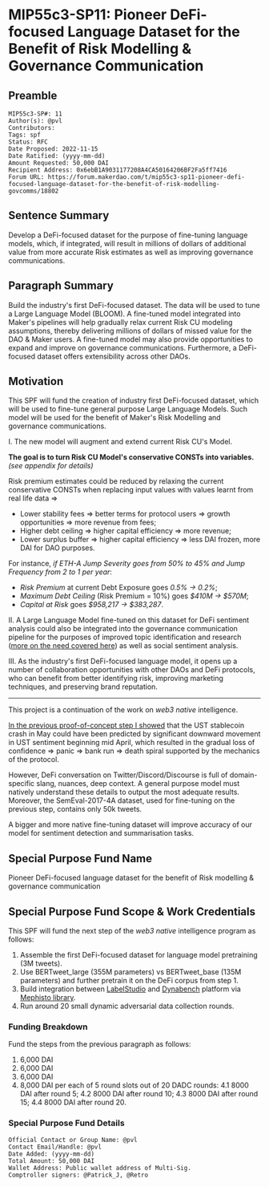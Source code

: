 # MIP55c3-SP11: Pioneer DeFi-focused Language Dataset for the Benefit of Risk Modelling & Governance Communication

## Preamble

```
MIP55c3-SP#: 11
Author(s): @pvl
Contributors:
Tags: spf
Status: RFC
Date Proposed: 2022-11-15
Date Ratified: (yyyy-mm-dd)
Amount Requested: 50,000 DAI
Recipient Address: 0x6ebB1A9031177208A4CA50164206BF2Fa5ff7416
Forum URL: https://forum.makerdao.com/t/mip55c3-sp11-pioneer-defi-focused-language-dataset-for-the-benefit-of-risk-modelling-govcomms/18802
```

## Sentence Summary

Develop a DeFi-focused dataset for the purpose of fine-tuning language models, which, if integrated, will result in millions of dollars of additional value from more accurate Risk estimates as well as improving governance communications.

## Paragraph Summary

Build the industry's first DeFi-focused dataset. The data will be used to tune a Large Language Model (BLOOM). A fine-tuned model integrated into Maker's pipelines will help gradually relax current Risk CU modeling assumptions, thereby delivering millions of dollars of missed value for the DAO & Maker users. A fine-tuned model may also provide opportunities to expand and improve on governance communications. Furthermore, a DeFi-focused dataset offers extensibility across other DAOs. 

## Motivation

This SPF will fund the creation of industry first DeFi-focused dataset, which will be used to fine-tune general purpose Large Language Models. Such model will be used for the benefit of Maker's Risk Modelling and governance communications.

I. The new model will augment and extend current Risk CU's Model. 

**The goal is to turn Risk CU Model's conservative CONSTs into variables.** *(see appendix for details)*

Risk premium estimates could be reduced by relaxing the current conservative CONSTs when replacing input values with values learnt from real life data =>

* Lower stability fees => better terms for protocol users => growth opportunities => more revenue from fees;
* Higher debt ceiling => higher capital efficiency => more revenue;
* Lower surplus buffer => higher capital efficiency => less DAI frozen, more DAI for DAO purposes.

For instance, *if ETH-A Jump Severity goes from 50% to 45% and Jump Frequency from 2 to 1 per year*:

* *Risk Premium* at current Debt Exposure goes *0.5% -> 0.2%*;
* *Maximum Debt Ceiling* (Risk Premium = 10%) goes *$410M -> $570M*;
* *Capital at Risk* goes *$958,217 -> $383,287*.

II. A Large Language Model fine-tuned on this dataset for DeFi sentiment analysis could also be integrated into the governance communication pipeline for the purposes of improved topic identification and research ([more on the need covered here](https://forum.makerdao.com/t/wanted-researcher/18561)) as well as social sentiment analysis.

III. As the industry's first DeFi-focused language model, it opens up a number of collaboration opportunities with other DAOs and DeFi protocols, who can benefit from better identifying risk, improving marketing techniques, and preserving brand reputation.

---

This project is a continuation of the work on *web3 native* intelligence. 

[In the previous proof-of-concept step I showed](https://forum.makerdao.com/t/towards-web3-native-intelligence-tools-for-protocol-comprehension-and-stewardship/15642) that the UST stablecoin crash in May could have been predicted by significant downward movement in UST sentiment beginning mid April, which resulted in the gradual loss of confidence => panic => bank run => death spiral supported by the mechanics of the protocol.

However, DeFi conversation on Twitter/Discord/Discourse is full of domain-specific slang, nuances, deep context. A general purpose model must natively understand these details to output the most adequate results. Moreover, the SemEval-2017-4A dataset, used for fine-tuning on the previous step, contains only 50k tweets. 

A bigger and more native fine-tuning dataset will improve accuracy of our model for sentiment detection and summarisation tasks.

## Special Purpose Fund Name

Pioneer DeFi-focused language dataset for the benefit of Risk modelling & governance communication

## Special Purpose Fund Scope & Work Credentials

This SPF will fund the next step of the *web3 native* intelligence program as follows:
1. Assemble the first DeFi-focused dataset for language model pretraining (3M tweets).
2. Use BERTweet_large (355M parameters) vs BERTweet_base (135M parameters) and further pretrain it on the DeFi corpus from step 1.
3. Build integration between [LabelStudio](https://labelstud.io) and [Dynabench](https://dynabench.org/) platform via [Mephisto library](https://mephisto.ai).
4. Run around 20 small dynamic adversarial data collection rounds.

### Funding Breakdown

Fund the steps from the previous paragraph as follows:
1. 6,000 DAI
2. 6,000 DAI
3. 6,000 DAI
4. 8,000 DAI per each of 5 round slots out of 20 DADC rounds:
 4.1 8000 DAI after round 5;
 4.2 8000 DAI after round 10;
 4.3 8000 DAI after round 15;
 4.4 8000 DAI after round 20.
 
### Special Purpose Fund Details

```
Official Contact or Group Name: @pvl
Contact Email/Handle: @pvl
Date Added: (yyyy-mm-dd)
Total Amount: 50,000 DAI
Wallet Address: Public wallet address of Multi-Sig.
Comptroller signers: @Patrick_J, @Retro
```
